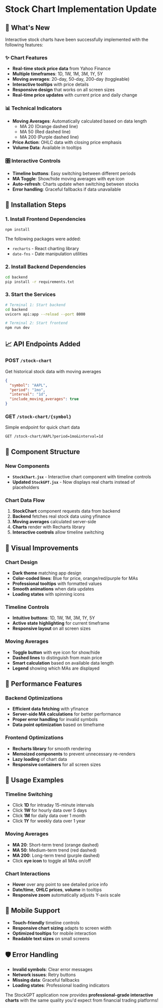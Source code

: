 # Stock Chart Implementation Update

## 🎉 What's New

Interactive stock charts have been successfully implemented with the following features:

### ✨ Chart Features
- **Real-time stock price data** from Yahoo Finance
- **Multiple timeframes**: 1D, 1W, 1M, 3M, 1Y, 5Y
- **Moving averages**: 20-day, 50-day, 200-day (toggleable)
- **Interactive tooltips** with price details
- **Responsive design** that works on all screen sizes
- **Real-time price updates** with current price and daily change

### 📊 Technical Indicators
- **Moving Averages**: Automatically calculated based on data length
  - MA 20 (Orange dashed line)
  - MA 50 (Red dashed line) 
  - MA 200 (Purple dashed line)
- **Price Action**: OHLC data with closing price emphasis
- **Volume Data**: Available in tooltips

### 🎛️ Interactive Controls
- **Timeline buttons**: Easy switching between different periods
- **MA Toggle**: Show/hide moving averages with eye icon
- **Auto-refresh**: Charts update when switching between stocks
- **Error handling**: Graceful fallbacks if data unavailable

## 🔧 Installation Steps

### 1. Install Frontend Dependencies
```bash
npm install
```

The following packages were added:
- `recharts` - React charting library
- `date-fns` - Date manipulation utilities

### 2. Install Backend Dependencies
```bash
cd backend
pip install -r requirements.txt
```

### 3. Start the Services
```bash
# Terminal 1: Start backend
cd backend
uvicorn api:app --reload --port 8000

# Terminal 2: Start frontend
npm run dev
```

## 📈 API Endpoints Added

### POST `/stock-chart`
Get historical stock data with moving averages
```json
{
  "symbol": "AAPL",
  "period": "1mo",
  "interval": "1d", 
  "include_moving_averages": true
}
```

### GET `/stock-chart/{symbol}`
Simple endpoint for quick chart data
```
GET /stock-chart/AAPL?period=1mo&interval=1d
```

## 🎯 Component Structure

### New Components
- **`StockChart.jsx`** - Interactive chart component with timeline controls
- **Updated `StockGPT.jsx`** - Now displays real charts instead of placeholders

### Chart Data Flow
1. **StockChart** component requests data from backend
2. **Backend** fetches real stock data using yfinance
3. **Moving averages** calculated server-side
4. **Charts** render with Recharts library
5. **Interactive controls** allow timeline switching

## 🎨 Visual Improvements

### Chart Design
- **Dark theme** matching app design
- **Color-coded lines**: Blue for price, orange/red/purple for MAs
- **Professional tooltips** with formatted values
- **Smooth animations** when data updates
- **Loading states** with spinning icons

### Timeline Controls
- **Intuitive buttons**: 1D, 1W, 1M, 3M, 1Y, 5Y
- **Active state highlighting** for current timeframe
- **Responsive layout** on all screen sizes

### Moving Averages
- **Toggle button** with eye icon for show/hide
- **Dashed lines** to distinguish from main price
- **Smart calculation** based on available data length
- **Legend** showing which MAs are displayed

## 🚀 Performance Features

### Backend Optimizations
- **Efficient data fetching** with yfinance
- **Server-side MA calculations** for better performance
- **Proper error handling** for invalid symbols
- **Data point optimization** based on timeframe

### Frontend Optimizations
- **Recharts library** for smooth rendering
- **Memoized components** to prevent unnecessary re-renders
- **Lazy loading** of chart data
- **Responsive containers** for all screen sizes

## 🔄 Usage Examples

### Timeline Switching
- Click **1D** for intraday 15-minute intervals
- Click **1W** for hourly data over 5 days
- Click **1M** for daily data over 1 month
- Click **1Y** for weekly data over 1 year

### Moving Averages
- **MA 20**: Short-term trend (orange dashed)
- **MA 50**: Medium-term trend (red dashed)  
- **MA 200**: Long-term trend (purple dashed)
- Click **eye icon** to toggle all MAs on/off

### Chart Interactions
- **Hover** over any point to see detailed price info
- **Date/time**, **OHLC prices**, **volume** in tooltips
- **Responsive zoom** automatically adjusts Y-axis scale

## 📱 Mobile Support

- **Touch-friendly** timeline controls
- **Responsive chart sizing** adapts to screen width
- **Optimized tooltips** for mobile interaction
- **Readable text sizes** on small screens

## 🛡️ Error Handling

- **Invalid symbols**: Clear error messages
- **Network issues**: Retry buttons
- **Missing data**: Graceful fallbacks
- **Loading states**: Professional loading indicators

The StockGPT application now provides **professional-grade interactive charts** with the same quality you'd expect from financial trading platforms!